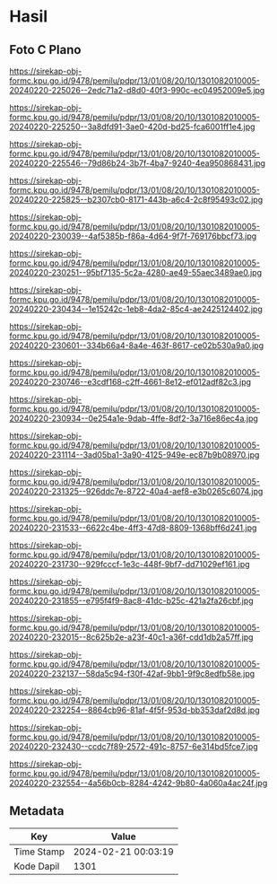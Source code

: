 # Hasil

## Foto C Plano

https://sirekap-obj-formc.kpu.go.id/9478/pemilu/pdpr/13/01/08/20/10/1301082010005-20240220-225026--2edc71a2-d8d0-40f3-990c-ec04952009e5.jpg

https://sirekap-obj-formc.kpu.go.id/9478/pemilu/pdpr/13/01/08/20/10/1301082010005-20240220-225250--3a8dfd91-3ae0-420d-bd25-fca6001ff1e4.jpg

https://sirekap-obj-formc.kpu.go.id/9478/pemilu/pdpr/13/01/08/20/10/1301082010005-20240220-225546--79d86b24-3b7f-4ba7-9240-4ea950868431.jpg

https://sirekap-obj-formc.kpu.go.id/9478/pemilu/pdpr/13/01/08/20/10/1301082010005-20240220-225825--b2307cb0-8171-443b-a6c4-2c8f95493c02.jpg

https://sirekap-obj-formc.kpu.go.id/9478/pemilu/pdpr/13/01/08/20/10/1301082010005-20240220-230039--4af5385b-f86a-4d64-9f7f-769176bbcf73.jpg

https://sirekap-obj-formc.kpu.go.id/9478/pemilu/pdpr/13/01/08/20/10/1301082010005-20240220-230251--95bf7135-5c2a-4280-ae49-55aec3489ae0.jpg

https://sirekap-obj-formc.kpu.go.id/9478/pemilu/pdpr/13/01/08/20/10/1301082010005-20240220-230434--1e15242c-1eb8-4da2-85c4-ae2425124402.jpg

https://sirekap-obj-formc.kpu.go.id/9478/pemilu/pdpr/13/01/08/20/10/1301082010005-20240220-230601--334b66a4-8a4e-463f-8617-ce02b530a9a0.jpg

https://sirekap-obj-formc.kpu.go.id/9478/pemilu/pdpr/13/01/08/20/10/1301082010005-20240220-230746--e3cdf168-c2ff-4661-8e12-ef012adf82c3.jpg

https://sirekap-obj-formc.kpu.go.id/9478/pemilu/pdpr/13/01/08/20/10/1301082010005-20240220-230934--0e254a1e-9dab-4ffe-8df2-3a716e86ec4a.jpg

https://sirekap-obj-formc.kpu.go.id/9478/pemilu/pdpr/13/01/08/20/10/1301082010005-20240220-231114--3ad05ba1-3a90-4125-949e-ec87b9b08970.jpg

https://sirekap-obj-formc.kpu.go.id/9478/pemilu/pdpr/13/01/08/20/10/1301082010005-20240220-231325--926ddc7e-8722-40a4-aef8-e3b0265c6074.jpg

https://sirekap-obj-formc.kpu.go.id/9478/pemilu/pdpr/13/01/08/20/10/1301082010005-20240220-231533--6622c4be-4ff3-47d8-8809-1368bff6d241.jpg

https://sirekap-obj-formc.kpu.go.id/9478/pemilu/pdpr/13/01/08/20/10/1301082010005-20240220-231730--929fcccf-1e3c-448f-9bf7-dd71029ef161.jpg

https://sirekap-obj-formc.kpu.go.id/9478/pemilu/pdpr/13/01/08/20/10/1301082010005-20240220-231855--e795f4f9-8ac8-41dc-b25c-421a2fa26cbf.jpg

https://sirekap-obj-formc.kpu.go.id/9478/pemilu/pdpr/13/01/08/20/10/1301082010005-20240220-232015--8c625b2e-a23f-40c1-a36f-cdd1db2a57ff.jpg

https://sirekap-obj-formc.kpu.go.id/9478/pemilu/pdpr/13/01/08/20/10/1301082010005-20240220-232137--58da5c94-f30f-42af-9bb1-9f9c8edfb58e.jpg

https://sirekap-obj-formc.kpu.go.id/9478/pemilu/pdpr/13/01/08/20/10/1301082010005-20240220-232254--8864cb96-81af-4f5f-953d-bb353daf2d8d.jpg

https://sirekap-obj-formc.kpu.go.id/9478/pemilu/pdpr/13/01/08/20/10/1301082010005-20240220-232430--ccdc7f89-2572-491c-8757-6e314bd5fce7.jpg

https://sirekap-obj-formc.kpu.go.id/9478/pemilu/pdpr/13/01/08/20/10/1301082010005-20240220-232554--4a56b0cb-8284-4242-9b80-4a060a4ac24f.jpg


## Metadata

| Key        | Value               |
| ---------- | ------------------- |
| Time Stamp | 2024-02-21 00:03:19 |
| Kode Dapil | 1301                |




